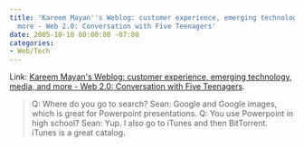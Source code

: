 ```yaml
---
title: 'Kareem Mayan''s Weblog: customer experience, emerging technology, media, and
  more - Web 2.0: Conversation with Five Teenagers'
date: 2005-10-10 00:00:00 -07:00
categories:
- Web/Tech
---
```


Link: <a title="Kareem Mayan's Weblog: customer experience, emerging technology, media, and more - Web 2.0: Conversation with Five Teenagers" href="http://www.reemer.com/archives/2005/10/08/web_20_conversation_with_five_teenagers/">Kareem Mayan's Weblog: customer experience, emerging technology, media, and more - Web 2.0: Conversation with Five Teenagers</a>.

<blockquote cite="http://www.reemer.com/archives/2005/10/08/web_20_conversation_with_five_teenagers/"><p>Q: Where do you go to search?
Sean: Google and Google images, which is great for Powerpoint presentations.
Q: You use Powerpoint in high school?
Sean: Yup. I also go to iTunes and then BitTorrent. iTunes is a great catalog.</p></blockquote>
